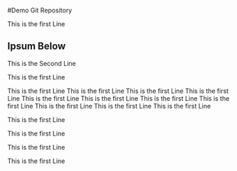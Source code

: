 #Demo Git Repository 


This is the first Line 

## Ipsum Below 


This is the Second Line 

This is the first Line 

This is the first Line 
This is the first Line 
This is the first Line 
This is the first Line 
This is the first Line 
This is the first Line 
This is the first Line 
This is the first Line 
This is the first Line 
This is the first Line 
This is the first Line 



This is the first Line 

This is the first Line 


This is the first Line 

This is the first Line 
